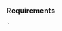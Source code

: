 ### Requirements
<pre>
` 
<link rel="stylesheet" href="https://unpkg.com/leaflet@1.3.1/dist/leaflet.css" />
<script src="https://unpkg.com/leaflet@1.3.1/dist/leaflet.js"/>
<script src="https://unpkg.com/esri-leaflet/dist/esri-leaflet.js" />
<script src="https://unpkg.com/leaflet-utfgrid/L.UTFGrid-min.js" />
`
</pre>

### Components available
<pre>
import { Map, MapControls, ZoomControl } from 'wri-api-components';
</pre>

### Map
```jsx
const MapControls = require('./map-controls').default;
const ZoomControl = require('./map-controls/zoom-control').default;

<MapComponent
  // bounds={{
  //   bbox: [20, 50, 21, 51]
  // }}
  events={{
    zoomend: (e, map) => { console.info(e, map); },
    dragend: (e, map) => { console.info(e, map); }
  }}  
>
  {(map) => (
    <MapControls map={map}>
      <ZoomControl />
    </MapControls>
  )}
</MapComponent>

```
